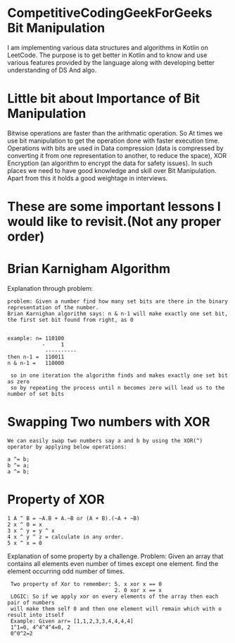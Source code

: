 # CompetitiveCodingGeekForGeeks Bit Manipulation
I am implementing various data structures and algorithms in Kotlin on LeetCode.
The purpose is to get better in Kotlin and to know and use various features provided by the language along with developing better understanding of DS And algo.

# Little bit about Importance of Bit Manipulation 
   Bitwise operations are faster than the arithmatic operation. So At times we use bit manipulation to get the operation done with faster execution time. 
   Operations with bits are used in Data compression (data is compressed by converting it from one representation to another, to reduce the space), 
   XOR Encryption (an algorithm to encrypt the data for safety issues). In such places we need to have good knowledge and skill over Bit Manipulation.
   Apart from this it holds a good weightage in interviews.
# These are some important lessons I would like to revisit.(Not any proper order)

# Brian Karnigham Algorithm

Explanation through problem:
    
    problem: Given a number find how many set bits are there in the binary representation of the number.
    Brian Karnighan algorithm says: n & n-1 will make exactly one set bit, the first set bit found from right, as 0
   
   
    example: n= 110100
               -     1
                ----------
    then n-1 =  110011
    n & n-1 =   110000
    
     so in one iteration the algorithm finds and makes exactly one set bit as zero
     so by repeating the process until n becomes zero will lead us to the number of set bits

# Swapping Two numbers with XOR


    We can easily swap two numbers say a and b by using the XOR(^) operator by applying below operations:
 
    a ^= b;
    b ^= a; 
    a ^= b;
# Property of XOR
    1 A ^ B = ~A.B + A.~B or (A + B).(~A + ~B)
    2 x ^ 0 = x
    3 x ^ y = y ^ x
    4 x ^ y ^ z = calculate in any order.
    5 x ^ x = 0
    
 Explanation of some property by a challenge.
 Problem: Given an array that contains all elements even number of times except one element. find the element occurring odd number of times.
    
     Two property of Xor to remember: 5. x xor x == 0
                                      2. 0 xor x == x
     LOGIC: So if we apply xor on every elements of the array then each pair of numbers
     will make them self 0 and then one element will remain which with o result into itself
     Example: Given arr= [1,1,2,3,3,4,4,4,4]
     1^1=0, 4^4^4^4=0, 2
     0^0^2=2
    
